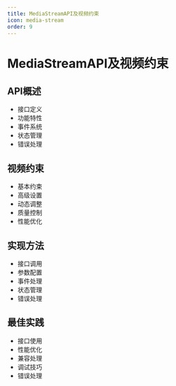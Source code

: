 ```yaml
---
title: MediaStreamAPI及视频约束
icon: media-stream
order: 9
---
```


# MediaStreamAPI及视频约束

## API概述
- 接口定义
- 功能特性
- 事件系统
- 状态管理
- 错误处理

## 视频约束
- 基本约束
- 高级设置
- 动态调整
- 质量控制
- 性能优化

## 实现方法
- 接口调用
- 参数配置
- 事件处理
- 状态管理
- 错误处理

## 最佳实践
- 接口使用
- 性能优化
- 兼容处理
- 调试技巧
- 错误处理
